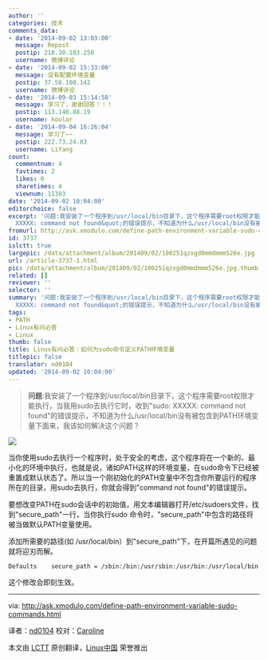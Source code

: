 ```yaml
---
author: ''
categories: 技术
comments_data:
- date: '2014-09-02 13:03:00'
  message: Repost
  postip: 218.30.103.250
  username: 微博评论
- date: '2014-09-02 15:33:00'
  message: 没有配置环境变量
  postip: 37.58.100.142
  username: 微博评论
- date: '2014-09-03 15:14:58'
  message: 学习了，谢谢回答！！！
  postip: 113.140.88.19
  username: koolar
- date: '2014-09-04 16:26:04'
  message: 学习了~~
  postip: 222.73.24.83
  username: LiYang
count:
  commentnum: 4
  favtimes: 2
  likes: 0
  sharetimes: 4
  viewnum: 11383
date: '2014-09-02 10:04:00'
editorchoice: false
excerpt: '问题:我安装了一个程序到/usr/local/bin目录下，这个程序需要root权限才能执行，当我用sudo去执行它时，收到&quot;sudo:
  XXXXX: command not found&quot;的错误提示，不知道为什么/usr/local/bin没有被包含到PATH环境变量下面来，我该如何解决这个问题？'
fromurl: http://ask.xmodulo.com/define-path-environment-variable-sudo-commands.html
id: 3737
islctt: true
largepic: /data/attachment/album/201409/02/100251qzxgd0mmdmmm526e.jpg
url: /article-3737-1.html
pic: /data/attachment/album/201409/02/100251qzxgd0mmdmmm526e.jpg.thumb.jpg
related: []
reviewer: ''
selector: ''
summary: '问题:我安装了一个程序到/usr/local/bin目录下，这个程序需要root权限才能执行，当我用sudo去执行它时，收到&quot;sudo:
  XXXXX: command not found&quot;的错误提示，不知道为什么/usr/local/bin没有被包含到PATH环境变量下面来，我该如何解决这个问题？'
tags:
- PATH
- Linux有问必答
- Linux
thumb: false
title: Linux有问必答：如何为sudo命令定义PATH环境变量
titlepic: false
translator: nd0104
updated: '2014-09-02 10:04:00'
---
```



> 
> **问题**:我安装了一个程序到/usr/local/bin目录下，这个程序需要root权限才能执行，当我用sudo去执行它时，收到"sudo: XXXXX: command not found"的错误提示，不知道为什么/usr/local/bin没有被包含到PATH环境变量下面来，我该如何解决这个问题？
> 
> 
> 


![](/data/attachment/album/201409/02/100251qzxgd0mmdmmm526e.jpg)


当你使用sudo去执行一个程序时，处于安全的考虑，这个程序将在一个新的、最小化的环境中执行，也就是说，诸如PATH这样的环境变量，在sudo命令下已经被重置成默认状态了。所以当一个刚初始化的PATH变量中不包含你所要运行的程序所在的目录，用sudo去执行，你就会得到"command not found"的错误提示。


要想改变PATH在sudo会话中的初始值，用文本编辑器打开/etc/sudoers文件，找到"secure\_path"一行，当你执行sudo 命令时，"secure\_path"中包含的路径将被当做默认PATH变量使用。


添加所需要的路径(如 /usr/local/bin）到"secure\_path"下，在开篇所遇见的问题就将迎刃而解。



```
Defaults    secure_path = /sbin:/bin:/usr/sbin:/usr/bin:/usr/local/bin

```

这个修改会即刻生效。




---


via: <http://ask.xmodulo.com/define-path-environment-variable-sudo-commands.html>


译者：[nd0104](https://github.com/nd0104) 校对：[Caroline](https://github.com/carolinewuyan)


本文由 [LCTT](https://github.com/LCTT/TranslateProject) 原创翻译，[Linux中国](http://linux.cn/) 荣誉推出